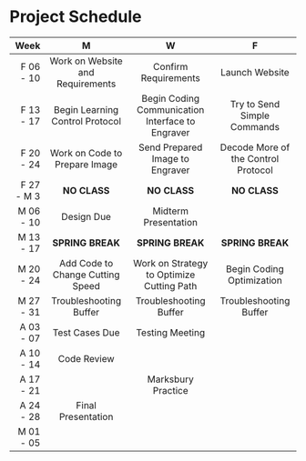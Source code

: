# Project Schedule

|Week| M | W | F |
|---:|:-:|:-:|:-:|
|F 06 - 10| Work on Website and Requirements | Confirm Requirements | Launch Website |
|F 13 - 17| Begin Learning Control Protocol | Begin Coding Communication Interface to Engraver | Try to Send Simple Commands |
|F 20 - 24| Work on Code to Prepare Image | Send Prepared Image to Engraver | Decode More of the Control Protocol |
|F 27 - M 3| **NO CLASS** | **NO CLASS** | **NO CLASS** |
|M 06 - 10| Design Due | Midterm Presentation | |
|M 13 - 17|**SPRING BREAK** | **SPRING BREAK** | **SPRING BREAK** |
|M 20 - 24| Add Code to Change Cutting Speed | Work on Strategy to Optimize Cutting Path | Begin Coding Optimization |
|M 27 - 31| Troubleshooting Buffer | Troubleshooting Buffer | Troubleshooting Buffer |
|A 03 - 07| Test Cases Due | Testing Meeting | |
|A 10 - 14| Code Review | | |
|A 17 - 21| | Marksbury Practice | |
|A 24 - 28| Final Presentation | | |
|M 01 - 05| | | |

